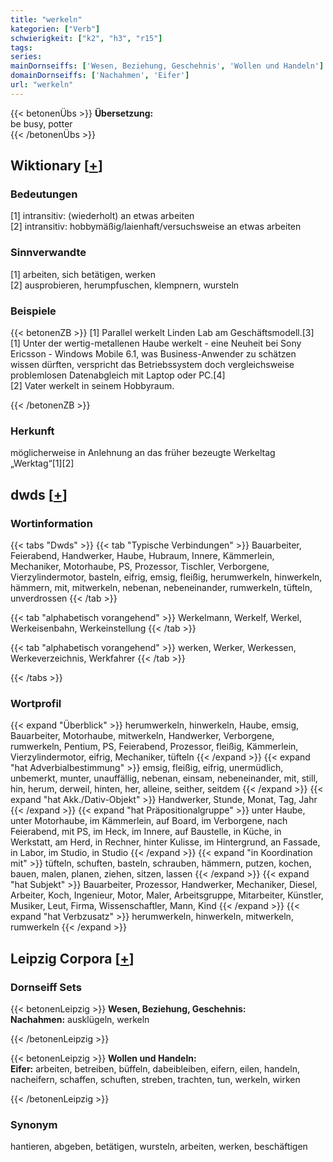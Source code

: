 ```yaml
---
title: "werkeln"
kategorien: ["Verb"]
schwierigkeit: ["k2", "h3", "r15"]
tags:
series:
mainDornseiffs: ['Wesen, Beziehung, Geschehnis', 'Wollen und Handeln']
domainDornseiffs: ['Nachahmen', 'Eifer']
url: "werkeln"
---
```


{{< betonenÜbs >}}
**Übersetzung:**  
be busy, potter  
{{< /betonenÜbs >}}

## Wiktionary [[+](https://de.wiktionary.org/wiki/werkeln)]

### Bedeutungen
[1] intransitiv: (wiederholt) an etwas arbeiten  
[2] intransitiv: hobbymäßig/laienhaft/versuchsweise an etwas arbeiten  

### Sinnverwandte
[1] arbeiten, sich betätigen, werken  
[2] ausprobieren, herumpfuschen, klempnern, wursteln  

### Beispiele
{{< betonenZB >}}
[1] Parallel werkelt Linden Lab am Geschäftsmodell.[3]  
[1] Unter der wertig-metallenen Haube werkelt - eine Neuheit bei Sony Ericsson - Windows Mobile 6.1, was Business-Anwender zu schätzen wissen dürften, verspricht das Betriebssystem doch vergleichsweise problemlosen Datenabgleich mit Laptop oder PC.[4]  
[2] Vater werkelt in seinem Hobbyraum.  

{{< /betonenZB >}}
### Herkunft
möglicherweise in Anlehnung an das früher bezeugte Werkeltag „Werktag“[1][2]  



## dwds [[+](https://www.dwds.de/wb/werkeln)]

### Wortinformation
{{< tabs "Dwds" >}}
{{< tab "Typische Verbindungen" >}}
Bauarbeiter, Feierabend, Handwerker, Haube, Hubraum, Innere, Kämmerlein, Mechaniker, Motorhaube, PS, Prozessor, Tischler, Verborgene, Vierzylindermotor, basteln, eifrig, emsig, fleißig, herumwerkeln, hinwerkeln, hämmern, mit, mitwerkeln, nebenan, nebeneinander, rumwerkeln, tüfteln, unverdrossen
{{< /tab >}}

{{< tab "alphabetisch vorangehend" >}}
Werkelmann, Werkelf, Werkel, Werkeisenbahn, Werkeinstellung
{{< /tab >}}

{{< tab "alphabetisch vorangehend" >}}
werken, Werker, Werkessen, Werkeverzeichnis, Werkfahrer
{{< /tab >}}

{{< /tabs >}}

### Wortprofil
{{< expand "Überblick" >}} herumwerkeln, hinwerkeln, Haube, emsig, Bauarbeiter, Motorhaube, mitwerkeln, Handwerker, Verborgene, rumwerkeln, Pentium, PS, Feierabend, Prozessor, fleißig, Kämmerlein, Vierzylindermotor, eifrig, Mechaniker, tüfteln {{< /expand >}}
{{< expand "hat Adverbialbestimmung" >}} emsig, fleißig, eifrig, unermüdlich, unbemerkt, munter, unauffällig, nebenan, einsam, nebeneinander, mit, still, hin, herum, derweil, hinten, her, alleine, seither, seitdem {{< /expand >}}
{{< expand "hat Akk./Dativ-Objekt" >}} Handwerker, Stunde, Monat, Tag, Jahr {{< /expand >}}
{{< expand "hat Präpositionalgruppe" >}} unter Haube, unter Motorhaube, im Kämmerlein, auf Board, im Verborgene, nach Feierabend, mit PS, im Heck, im Innere, auf Baustelle, in Küche, in Werkstatt, am Herd, in Rechner, hinter Kulisse, im Hintergrund, an Fassade, in Labor, im Studio, in Studio {{< /expand >}}
{{< expand "in Koordination mit" >}} tüfteln, schuften, basteln, schrauben, hämmern, putzen, kochen, bauen, malen, planen, ziehen, sitzen, lassen {{< /expand >}}
{{< expand "hat Subjekt" >}} Bauarbeiter, Prozessor, Handwerker, Mechaniker, Diesel, Arbeiter, Koch, Ingenieur, Motor, Maler, Arbeitsgruppe, Mitarbeiter, Künstler, Musiker, Leut, Firma, Wissenschaftler, Mann, Kind {{< /expand >}}
{{< expand "hat Verbzusatz" >}} herumwerkeln, hinwerkeln, mitwerkeln, rumwerkeln {{< /expand >}}

## Leipzig Corpora [[+](https://corpora.uni-leipzig.de/en/res?word=werkeln&corpusId=deu_newscrawl-public_2018)]

### Dornseiff Sets
{{< betonenLeipzig >}}
**Wesen, Beziehung, Geschehnis:**  
**Nachahmen:** ausklügeln, werkeln  

{{< /betonenLeipzig >}}


{{< betonenLeipzig >}}
**Wollen und Handeln:**  
**Eifer:** arbeiten, betreiben, büffeln, dabeibleiben, eifern, eilen, handeln, nacheifern, schaffen, schuften, streben, trachten, tun, werkeln, wirken  

{{< /betonenLeipzig >}}

### Synonym
hantieren, abgeben, betätigen, wursteln, arbeiten, werken, beschäftigen

